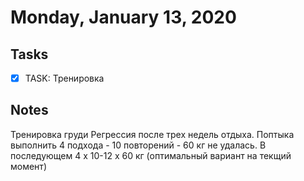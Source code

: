 # Monday, January 13, 2020

## Tasks
- [x] TASK: Тренировка

## Notes

Тренировка груди
Регрессия после трех недель отдыха.
Поптыка выполнить 4 подхода - 10 повторений - 60 кг не удалась.
В последующем 4 х 10-12 х 60 кг (оптимальный вариант на текщий момент)

